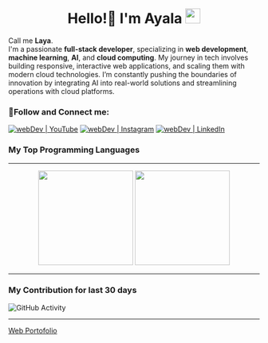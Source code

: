 
<h1 align="center">
Hello!👋 I'm Ayala
  <img src="https://media.giphy.com/media/hvRJCLFzcasrR4ia7z/giphy.gif" width="30"></h1>
  
Call me **Laya**.<br>
I'm a passionate **full-stack developer**, specializing in **web development**, **machine learning**, **AI**, and **cloud computing**. My journey in tech involves building responsive, interactive web applications, and scaling them with modern cloud technologies. I’m constantly pushing the boundaries of innovation by integrating AI into real-world solutions and streamlining operations with cloud platforms.
### 🤝Follow and Connect me:
[<img alt="webDev | YouTube" src="https://img.shields.io/badge/youtube-FF0000.svg?&style=for-the-badge&logo=youtube&logoColor=white" />][youtube]
[<img alt="webDev | Instagram" src="https://img.shields.io/badge/instagram-E4405F.svg?&style=for-the-badge&logo=instagram&logoColor=white" />][instagram]
[<img alt="webDev | LinkedIn" src="https://img.shields.io/badge/linkedin-0077B5.svg?&style=for-the-badge&logo=linkedin&logoColor=white" />][linkedin]




### My Top Programming Languages
---
<div align="center">
  <img height="190em" src="https://github-readme-stats.vercel.app/api/top-langs/?username=ranseraya&layout=compact&theme=react&cache_seconds=30"/>
  <img height="190em" src="https://github-readme-stats-eight-theta.vercel.app/api?username=ranseraya&show_icons=true&theme=react&include_all_commits=true&count_private=true"/>
</div>

---
### My Contribution for last 30 days

![GitHub Activity](https://github-readme-activity-graph.vercel.app/graph?username=ranseraya&theme=react-dark)


---
[Web Portofolio](https://ranseraya.github.io/)


[youtube]: https://www.youtube.com/@ranseraya
[instagram]: https://www.instagram.com/ranseraya
[linkedin]: https://www.linkedin.com/in/ranseraya

